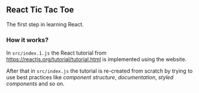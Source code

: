 ## React Tic Tac Toe

The first step in learning React.

### How it works?

In `src/index.1.js` the React tutorial from https://reactjs.org/tutorial/tutorial.html is implemented using the website.

After that in `src/index.js` the tutorial is re-created from scratch by trying to use best practices like *component structure*, *documentation*, *styled components* and so on.

